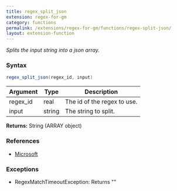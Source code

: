 ```yaml
---
title: regex_split_json
extension: regex-for-gm
category: functions
permalink: /extensions/regex-for-gm/functions/regex-split-json/
layout: extension-function
---
```


_Splits the input string into a json array._

### Syntax ###
```cs
regex_split_json(regex_id, input)
```

| Argument | Type | Description |
| --- | --- | --- |
| regex_id | real | The id of the regex to use. |
| input | string | The string to split. |

**Returns:** String (ARRAY object)

### References ###

* [Microsoft](https://docs.microsoft.com/en-us/dotnet/api/system.text.regularexpressions.regex.split?view=netframework-4.7#System_Text_RegularExpressions_Regex_Split_System_String_)

### Exceptions ###

* RegexMatchTimeoutException: Returns ""

